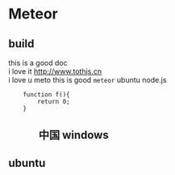 Meteor
===
build
---
this is a good doc<br>i love it
http://www.tothis.cn<br>
    i love u    meto
    this is good
`meteor` 
        ubuntu
        node.js

        function f(){
            return 0;
        }
             
中国
windows
---
ubuntu
-----
